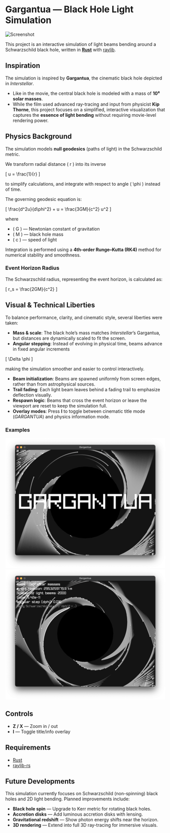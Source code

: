 # Gargantua — Black Hole Light Simulation

![Screenshot](screenshots/gif1.gif)

This project is an interactive simulation of light beams bending around a Schwarzschild black hole, written in **[Rust](https://github.com/rust-lang/rust)** with [raylib](https://www.raylib.com/).

## Inspiration

The simulation is inspired by **Gargantua**, the cinematic black hole depicted in _Interstellar_.

- Like in the movie, the central black hole is modeled with a mass of **10⁸ solar masses**.
- While the film used advanced ray-tracing and input from physicist **Kip Thorne**, this project focuses on a simplified, interactive visualization that captures the **essence of light bending** without requiring movie-level rendering power.

## Physics Background

The simulation models **null geodesics** (paths of light) in the Schwarzschild metric.

We transform radial distance \( r \) into its inverse

\[
u = \frac{1}{r}
\]

to simplify calculations, and integrate with respect to angle \( \phi \) instead of time.

The governing geodesic equation is:

\[
\frac{d^2u}{d\phi^2} + u = \frac{3GM}{c^2} u^2
\]

where

- \( G \) — Newtonian constant of gravitation
- \( M \) — black hole mass
- \( c \) — speed of light

Integration is performed using a **4th-order Runge–Kutta (RK4)** method for numerical stability and smoothness.

### Event Horizon Radius

The Schwarzschild radius, representing the event horizon, is calculated as:

\[
r_s = \frac{2GM}{c^2}
\]

## Visual & Technical Liberties

To balance performance, clarity, and cinematic style, several liberties were taken:

- **Mass & scale**: The black hole’s mass matches _Interstellar_’s Gargantua, but distances are dynamically scaled to fit the screen.
- **Angular stepping**: Instead of evolving in physical time, beams advance in fixed angular increments

\[
\Delta \phi
\]

making the simulation smoother and easier to control interactively.

- **Beam initialization**: Beams are spawned uniformly from screen edges, rather than from astrophysical sources.
- **Trail fading**: Each light beam leaves behind a fading trail to emphasize deflection visually.
- **Respawn logic**: Beams that cross the event horizon or leave the viewport are reset to keep the simulation full.
- **Overlay modes**: Press **I** to toggle between cinematic title mode (_GARGANTUA_) and physics information mode.

### Examples

![Screenshot](screenshots/screenshot_title.png)
![Screenshot](screenshots/screenshot_info.png)

## Controls

- **Z / X** — Zoom in / out
- **I** — Toggle title/info overlay

## Requirements

- [Rust](https://github.com/rust-lang/rust)
- [raylib-rs](https://github.com/deltaphc/raylib-rs)

## Future Developments

This simulation currently focuses on Schwarzschild (non-spinning) black holes and 2D light bending. Planned improvements include:

- **Black hole spin** — Upgrade to Kerr metric for rotating black holes.
- **Accretion disks** — Add luminous accretion disks with lensing.
- **Gravitational redshift** — Show photon energy shifts near the horizon.
- **3D rendering** — Extend into full 3D ray-tracing for immersive visuals.
